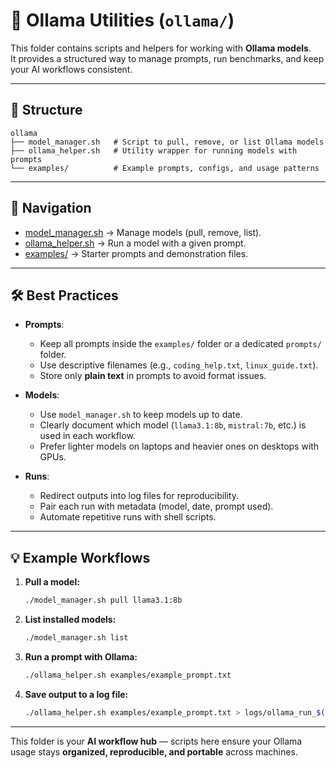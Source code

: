 # 🦙 Ollama Utilities (`ollama/`)

This folder contains scripts and helpers for working with **Ollama models**.  
It provides a structured way to manage prompts, run benchmarks, and keep your AI workflows consistent.

---

## 📂 Structure

```
ollama
├── model_manager.sh   # Script to pull, remove, or list Ollama models
├── ollama_helper.sh   # Utility wrapper for running models with prompts
└── examples/          # Example prompts, configs, and usage patterns
```

---

## 📖 Navigation

- [model_manager.sh](model_manager.sh) → Manage models (pull, remove, list).  
- [ollama_helper.sh](ollama_helper.sh) → Run a model with a given prompt.  
- [examples/](examples/) → Starter prompts and demonstration files.  

---

## 🛠 Best Practices

- **Prompts**:  
  - Keep all prompts inside the `examples/` folder or a dedicated `prompts/` folder.  
  - Use descriptive filenames (e.g., `coding_help.txt`, `linux_guide.txt`).  
  - Store only **plain text** in prompts to avoid format issues.  

- **Models**:  
  - Use `model_manager.sh` to keep models up to date.  
  - Clearly document which model (`llama3.1:8b`, `mistral:7b`, etc.) is used in each workflow.  
  - Prefer lighter models on laptops and heavier ones on desktops with GPUs.  

- **Runs**:  
  - Redirect outputs into log files for reproducibility.  
  - Pair each run with metadata (model, date, prompt used).  
  - Automate repetitive runs with shell scripts.  

---

## 💡 Example Workflows

1. **Pull a model:**  
   ```bash
   ./model_manager.sh pull llama3.1:8b
   ```

2. **List installed models:**  
   ```bash
   ./model_manager.sh list
   ```

3. **Run a prompt with Ollama:**  
   ```bash
   ./ollama_helper.sh examples/example_prompt.txt
   ```

4. **Save output to a log file:**  
   ```bash
   ./ollama_helper.sh examples/example_prompt.txt > logs/ollama_run_$(date +%F).log
   ```

---

This folder is your **AI workflow hub** — scripts here ensure your Ollama usage stays **organized, reproducible, and portable** across machines.
